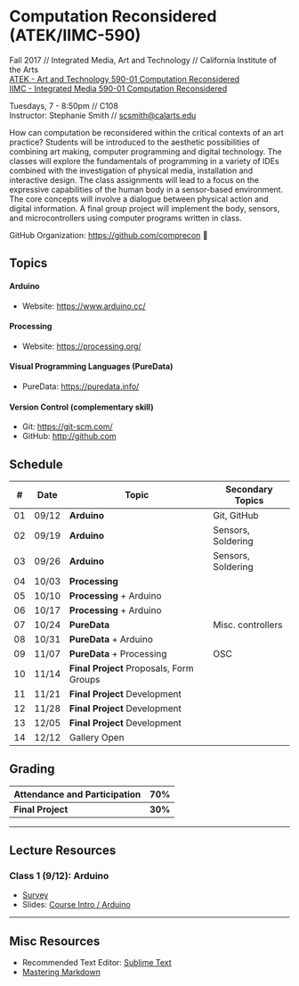 # Computation Reconsidered (ATEK/IIMC-590)

Fall 2017 // Integrated Media, Art and Technology // California Institute of the Arts  
[ATEK - Art and Technology 590-01 Computation Reconsidered](https://catalog.calarts.edu/Lists/Sections/CustomDispForm.aspx?ID=130923&InitialTabId=Ribbon.Read)  
[IIMC - Integrated Media 590-01 Computation Reconsidered](https://catalog.calarts.edu/Lists/Sections/CustomDispForm.aspx?ID=130921&InitialTabId=Ribbon.Read)  


Tuesdays, 7 - 8:50pm // C108  
Instructor: Stephanie Smith // scsmith@calarts.edu  

How can computation be reconsidered within the critical contexts of an art practice? Students will be introduced to the aesthetic possibilities of combining art making, computer programming and digital technology. The classes will explore the fundamentals of programming in a variety of IDEs combined with the investigation of physical media, installation and interactive design. The class assignments will lead to a focus on the expressive capabilities of the human body in a sensor-based environment. The core concepts will involve a dialogue between physical action and digital information. A final group project will implement the body, sensors, and microcontrollers using computer programs written in class.

GitHub Organization: https://github.com/comprecon :eyes:


## Topics

#### Arduino

- Website: https://www.arduino.cc/  

#### Processing

- Website: https://processing.org/  

#### Visual Programming Languages (PureData)

- PureData: https://puredata.info/  

#### Version Control (complementary skill)

- Git: https://git-scm.com/  
- GitHub: http://github.com  

## Schedule

| #  | Date  | Topic                                    | Secondary Topics   | 
| -- | ----- | ---------------------------------------- | ------------------ |
| 01 | 09/12 | **Arduino**          		                | Git, GitHub        |
| 02 | 09/19 | **Arduino**                              | Sensors, Soldering |
| 03 | 09/26 | **Arduino**                              | Sensors, Soldering |
| 04 | 10/03 | **Processing**                           |  |
| 05 | 10/10 | **Processing** + Arduino                 |  |
| 06 | 10/17 | **Processing** + Arduino                 |  |
| 07 | 10/24 | **PureData**                    | Misc. controllers |
| 08 | 10/31 | **PureData** + Arduino          |  |
| 09 | 11/07 | **PureData** + Processing       | OSC |
| 10 | 11/14 | **Final Project** Proposals, Form Groups |  |
| 11 | 11/21 | **Final Project** Development            |  |
| 12 | 11/28 | **Final Project** Development            |  |
| 13 | 12/05 | **Final Project** Development            |  |
| 14 | 12/12 | Gallery Open                             |  |

## Grading

| Attendance and Participation | 70% |
| -- | -- |
| **Final Project** | **30%** |

----

## Lecture Resources

### Class 1 (9/12): Arduino

- [Survey](https://docs.google.com/forms/d/e/1FAIpQLSd7Ck84wcaAV6cTkomgo9TUOs5LaaqSzvZ2vk8n1Fzaquj_2A/viewform?usp=sf_link)
- Slides: [Course Intro / Arduino](https://docs.google.com/presentation/d/1WJ0OYdD2WST4ZEv52NQbj38ncqVNBmu7CWIfpUAHbgM/edit?usp=sharing)

----

## Misc Resources
- Recommended Text Editor: [Sublime Text](https://www.sublimetext.com/)
- [Mastering Markdown](https://guides.github.com/features/mastering-markdown/)

